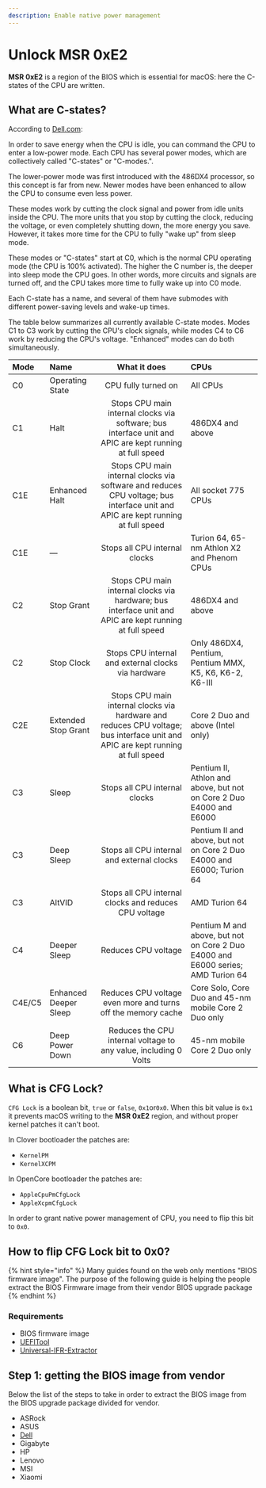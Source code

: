 ```yaml
---
description: Enable native power management
---
```


# Unlock MSR 0xE2

**MSR 0xE2** is a region of the BIOS which is essential for macOS: here the C-states of the CPU are written.

## What are C-states?

According to [Dell.com](https://www.dell.com/support/article/it-it/qna41893/what-is-the-c-state?lang=en):

In order to save energy when the CPU is idle, you can command the CPU to enter a low-power mode. Each CPU has several power modes, which are collectively called "C-states" or "C-modes.".

The lower-power mode was first introduced with the 486DX4 processor, so this concept is far from new. Newer modes have been enhanced to allow the CPU to consume even less power.

These modes work by cutting the clock signal and power from idle units inside the CPU. The more units that you stop by cutting the clock, reducing the voltage, or even completely shutting down, the more energy you save. However, it takes more time for the CPU to fully "wake up" from sleep mode.

These modes or "C-states" start at C0, which is the normal CPU operating mode \(the CPU is 100% activated\). The higher the C number is, the deeper into sleep mode the CPU goes. In other words, more circuits and signals are turned off, and the CPU takes more time to fully wake up into C0 mode.

Each C-state has a name, and several of them have submodes with different power-saving levels and wake-up times.

The table below summarizes all currently available C-state modes. Modes C1 to C3 work by cutting the CPU's clock signals, while modes C4 to C6 work by reducing the CPU's voltage. "Enhanced" modes can do both simultaneously.

| Mode | Name | What it does | CPUs |
| :--- | :--- | :---: | :--- |
| C0 | Operating State | CPU fully turned on | All CPUs |
| C1 | Halt | Stops CPU main internal clocks via software; bus interface unit and APIC are kept running at full speed | 486DX4 and above |
| C1E | Enhanced Halt | Stops CPU main internal clocks via software and reduces CPU voltage; bus interface unit and APIC are kept running at full speed | All socket 775 CPUs |
| C1E | — | Stops all CPU internal clocks | Turion 64, 65-nm Athlon X2 and Phenom CPUs |
| C2 | Stop Grant | Stops CPU main internal clocks via hardware; bus interface unit and APIC are kept running at full speed | 486DX4 and above |
| C2 | Stop Clock | Stops CPU internal and external clocks via hardware | Only 486DX4, Pentium, Pentium MMX, K5, K6, K6-2, K6-III |
| C2E | Extended Stop Grant | Stops CPU main internal clocks via hardware and reduces CPU voltage; bus interface unit and APIC are kept running at full speed | Core 2 Duo and above \(Intel only\) |
| C3 | Sleep | Stops all CPU internal clocks | Pentium II, Athlon and above, but not on Core 2 Duo E4000 and E6000 |
| C3 | Deep Sleep | Stops all CPU internal and external clocks | Pentium II and above, but not on Core 2 Duo E4000 and E6000; Turion 64 |
| C3 | AltVID | Stops all CPU internal clocks and reduces CPU voltage | AMD Turion 64 |
| C4 | Deeper Sleep | Reduces CPU voltage | Pentium M and above, but not on Core 2 Duo E4000 and E6000 series; AMD Turion 64 |
| C4E/C5 | Enhanced Deeper Sleep | Reduces CPU voltage even more and turns off the memory cache | Core Solo, Core Duo and 45-nm mobile Core 2 Duo only |
| C6 | Deep Power Down | Reduces the CPU internal voltage to any value, including 0 Volts | 45-nm mobile Core 2 Duo only |

## What is CFG Lock?

`CFG Lock` is a boolean bit, `true` or `false`, `0x1`or`0x0`. When this bit value is `0x1` it prevents macOS writing to the **MSR 0xE2** region, and without proper kernel patches it can't boot.

In Clover bootloader the patches are:

* `KernelPM`
* `KernelXCPM`

In OpenCore bootloader the patches are: 

* `AppleCpuPmCfgLock`
* `AppleXcpmCfgLock`

In order to grant native power management of CPU, you need to flip this bit to `0x0`.

## How to flip CFG Lock bit to 0x0?

{% hint style="info" %}
Many guides found on the web only mentions "BIOS firmware image". The purpose of the following guide is helping the people extract the BIOS Firmware image from their vendor BIOS upgrade package
{% endhint %}

### Requirements

* BIOS firmware image
* [UEFITool](https://github.com/LongSoft/UEFITool/releases)
* [Universal-IFR-Extractor](https://github.com/LongSoft/Universal-IFR-Extractor/releases)

## Step 1: getting the BIOS image from vendor

Below the list of the steps to take in order to extract the BIOS image from the BIOS upgrade package divided for vendor.

* ASRock
* ASUS
* [Dell](https://github.com/dreamwhite/bios-extraction-guide/blob/master/Dell/README.md)
* Gigabyte
* HP
* Lenovo
* MSI
* Xiaomi





### 


